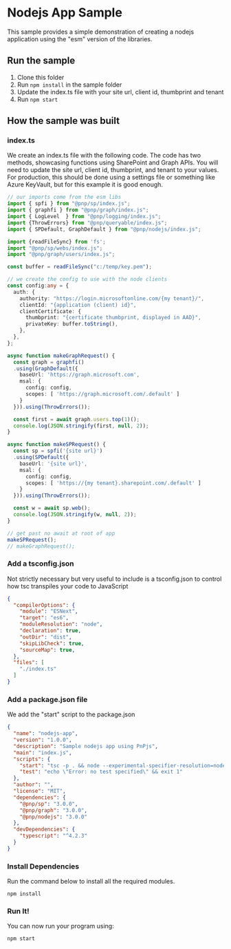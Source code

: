 # Nodejs App Sample

This sample provides a simple demonstration of creating a nodejs application using the "esm" version of the libraries.

## Run the sample

1. Clone this folder
2. Run `npm install` in the sample folder
3. Update the index.ts file with your site url, client id, thumbprint and tenant
4. Run `npm start`

## How the sample was built

### index.ts

We create an index.ts file with the following code. The code has two methods, showcasing functions using SharePoint and Graph APIs.
You will need to update the site url, client id, thumbprint, and tenant to your values.
For production, this should be done using a settings file or something like Azure KeyVault, but for this example it is good enough.

```TypeScript
// our imports come from the esm libs
import { spfi } from "@pnp/sp/index.js";
import { graphfi } from "@pnp/graph/index.js";
import { LogLevel  } from "@pnp/logging/index.js";
import {ThrowErrors} from "@pnp/queryable/index.js";
import { SPDefault, GraphDefault } from "@pnp/nodejs/index.js";

import {readFileSync} from 'fs';
import "@pnp/sp/webs/index.js";
import "@pnp/graph/users/index.js";

const buffer = readFileSync("c:/temp/key.pem");

// we create the config to use with the node clients
const config:any = {
  auth: {
    authority: "https://login.microsoftonline.com/{my tenant}/",
    clientId: "{application (client) id}",
    clientCertificate: {
      thumbprint: "{certificate thumbprint, displayed in AAD}",
      privateKey: buffer.toString(),
    },
  },
};

async function makeGraphRequest() {
  const graph = graphfi()
  .using(GraphDefault({
    baseUrl: 'https://graph.microsoft.com',
    msal: {
      config: config,
      scopes: [ 'https://graph.microsoft.com/.default' ]
    }
  })).using(ThrowErrors());

  const first = await graph.users.top(1)();
  console.log(JSON.stringify(first, null, 2));
}

async function makeSPRequest() {
  const sp = spfi('{site url}')
  .using(SPDefault({
    baseUrl: '{site url}',
    msal: {
      config: config,
      scopes: [ 'https://{my tenant}.sharepoint.com/.default' ]
    }
  })).using(ThrowErrors());

  const w = await sp.web();
  console.log(JSON.stringify(w, null, 2));
}

// get past no await at root of app
makeSPRequest();
// makeGraphRequest();
```

### Add a tsconfig.json

Not strictly necessary but very useful to include is a tsconfig.json to control how tsc transpiles your code to JavaScript

```JSON
{
  "compilerOptions": {
    "module": "ESNext",
    "target": "es6",
    "moduleResolution": "node",
    "declaration": true,
    "outDir": "dist",
    "skipLibCheck": true,
    "sourceMap": true,
  },
  "files": [
    "./index.ts"
  ]
}
```

### Add a package.json file

We add the "start" script to the package.json

```JSON
{
  "name": "nodejs-app",
  "version": "1.0.0",
  "description": "Sample nodejs app using PnPjs",
  "main": "index.js",
  "scripts": {
    "start": "tsc -p . && node --experimental-specifier-resolution=node dist/index.js",
    "test": "echo \"Error: no test specified\" && exit 1"
  },
  "author": "",
  "license": "MIT",
  "dependencies": {
    "@pnp/sp": "3.0.0",
    "@pnp/graph": "3.0.0",
    "@pnp/nodejs": "3.0.0"
  },
  "devDependencies": {
    "typescript": "^4.2.3"
  }
}
```

### Install Dependencies

Run the command below to install all the required modules.

```
npm install
```

### Run It!

You can now run your program using:

```
npm start
```